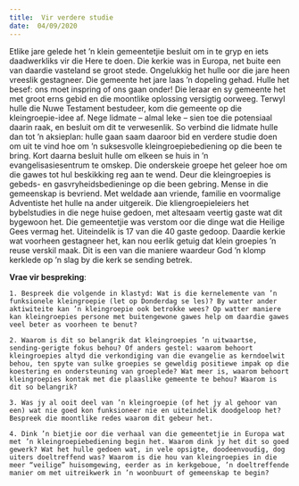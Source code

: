 ```yaml
---
title:  Vir verdere studie
date:  04/09/2020
---
```


Etlike jare gelede het ’n klein gemeentetjie besluit om in te gryp en iets daadwerkliks vir die Here te doen. Die kerkie was in Europa, net buite een van daardie vasteland se groot stede. Ongelukkig het hulle oor die jare heen vreeslik gestagneer. Die gemeente het jare laas ’n dopeling gehad. Hulle het besef: ons moet inspring of ons gaan onder! Die leraar en sy gemeente het met groot erns gebid en die moontlike oplossing versigtig oorweeg.  Terwyl hulle die Nuwe Testament bestudeer, kom die gemeente op die kleingroepie-idee af. Nege lidmate – almal leke – sien toe die potensiaal daarin raak, en besluit om dit te verwesenlik. So verbind die lidmate hulle dan tot ’n aksieplan: hulle gaan saam daaroor bid en verdere studie doen om uit te vind hoe om ’n suksesvolle kleingroepiebediening op die been te bring. Kort daarna besluit hulle om elkeen se huis in ’n evangelisasiesentrum te omskep. Die onderskeie groepe het geleer hoe om die gawes tot hul beskikking reg aan te wend. Deur die kleingroepies is gebeds- en gasvryheidsbedieninge op die been gebring. Mense in die gemeenskap is bevriend. Met weldade aan vriende, familie en voormalige Adventiste het hulle na ander uitgereik. Die kliengroepieleiers het bybelstudies in die nege huise gedoen, met altesaam veertig gaste wat dit bygewoon het. Die gemeentetjie was verstom oor die dinge wat die Heilige Gees vermag het. Uiteindelik is 17 van die 40 gaste gedoop. Daardie kerkie wat voorheen gestagneer het, kan nou eerlik getuig dat klein groepies ’n reuse verskil maak. Dit is een van die maniere waardeur God ’n klomp kerklede op ’n slag by die kerk se sending betrek.

**Vrae vir bespreking**:

`1. Bespreek die volgende in klastyd: Wat is die kernelemente van ’n funksionele kleingroepie (let op Donderdag se les)? By watter ander aktiwiteite kan ’n kleingroepie ook betrokke wees? Op watter maniere kan kleingroepies persone met buitengewone gawes help om daardie gawes veel beter as voorheen te benut? `

`2. Waarom is dit so belangrik dat kleingroepies ’n uitwaartse, sending-gerigte fokus behou? Of anders gestel: waarom behoort kleingroepies altyd die verkondiging van die evangelie as kerndoelwit behou, ten spyte van sulke groepies se geweldig positiewe impak op die koestering en ondersteuning van groeplede? Wat meer is, waarom behoort kleingroepies kontak met die plaaslike gemeente te behou? Waarom is dit so belangrik? `

`3. Was jy al ooit deel van ’n kleingroepie (of het jy al gehoor van een) wat nie goed kon funksioneer nie en uiteindelik doodgeloop het? Bespreek die moontlike redes waarom dit gebeur het. `

`4. Dink ’n bietjie oor die verhaal van die gemeentetjie in Europa wat met ’n kleingroepiebediening begin het. Waarom dink jy het dit so goed gewerk? Wat het hulle gedoen wat, in vele opsigte, doodeenvoudig, dog uiters doeltreffend was? Waarom is die hou van kleingroepies in die meer “veilige” huisomgewing, eerder as in kerkgeboue, ’n doeltreffende manier om met uitreikwerk in ’n woonbuurt of gemeenskap te begin? `